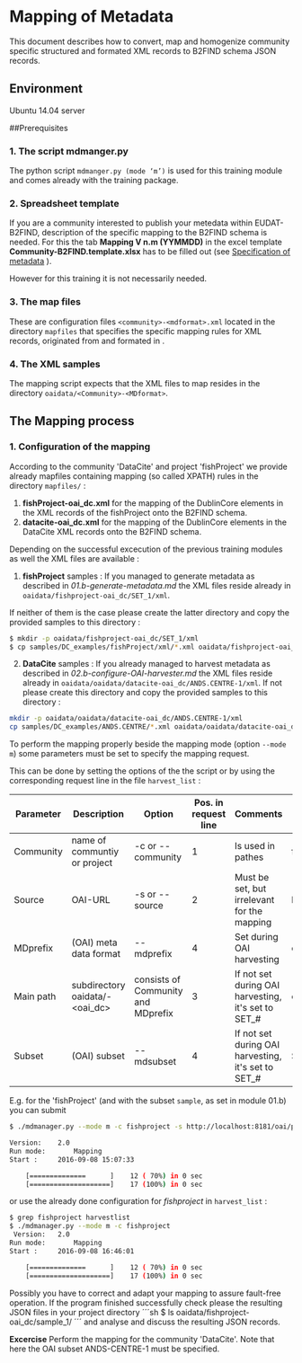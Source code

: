 # Mapping of Metadata
This document describes how to convert, map and homogenize community specific structured and formated XML records to B2FIND schema JSON records.

## Environment
Ubuntu 14.04 server

##Prerequisites

### 1. The script mdmanger.py
The python script ```mdmanger.py (mode ‘m’)``` is used for this training module and comes already with the training package.

### 2. Spreadsheet template
If you are a community interested to publish your metedata within EUDAT-B2FIND, description of the specific mapping to the B2FIND schema is needed. For this the tab **Mapping V n.m (YYMMDD)** in the excel template **Community-B2FIND.template.xlsx** has to be filled out (see [Specification of metadata](01.a-specify-metadata.md) ).

However for this training it is not necessarily needed.

### 3. The map files
These are configuration files ```<community>-<mdformat>.xml``` located in the directory `mapfiles` that specifies the specific mapping rules for XML records, originated from <community> and formated in <mdformat>.  

### 4. The XML samples
The mapping script expects that the XML files to map resides in the directory ```oaidata/<Community>-<MDformat>```.


## The Mapping process
### 1. Configuration of the mapping

According to the community 'DataCite' and project 'fishProject' we provide already mapfiles containing mapping (so called XPATH) rules in the directory `mapfiles/` :

1. **fishProject-oai_dc.xml** for the mapping of the DublinCore elements in the XML records of the fishProject onto the B2FIND schema.
2. **datacite-oai_dc.xml** for the mapping of the DublinCore elements in the DataCite XML records onto the B2FIND schema.

Depending on the successful excecution of the previous training modules as well the XML files are available :
1. **fishProject** samples : If you managed to generate metadata as described in *01.b-generate-metadata.md* the XML files reside already in ```oaidata/fishproject-oai_dc/SET_1/xml```. 

If neither of them is the case please create the latter directory and copy the provided samples to this directory :
```sh
$ mkdir -p oaidata/fishproject-oai_dc/SET_1/xml
$ cp samples/DC_examples/fishProject/xml/*.xml oaidata/fishproject-oai_dc/SET_1/xml
``` 

2. **DataCite** samples : If you already managed to harvest metadata as described in *02.b-configure-OAI-harvester.md* the XML files reside already in ```oaidata/oaidata/datacite-oai_dc/ANDS.CENTRE-1/xml```. If not please create this directory and copy the provided samples to this directory :
```sh
mkdir -p oaidata/oaidata/datacite-oai_dc/ANDS.CENTRE-1/xml
cp samples/DC_examples/ANDS.CENTRE/*.xml oaidata/oaidata/datacite-oai_dc/ANDS.CENTRE-1/xml
```

To perform the mapping properly beside the mapping mode (option ```--mode m```) some parameters must be set to specify the mapping request.

This can be done by setting the options of the the script or by using the corresponding request line in the file ```harvest_list``` :

| Parameter | Description | Option | Pos. in request line | Comments | Example1 | Example 2 |
|-----------|-------------|--------|----------------------|----------|----------|-----------|
| Community | name of communtiy or project | -c or --community | 1 | Is used in pathes | fishproject | datacite | 
| Source    | OAI-URL | -s or --source | 2 | Must be set, but irrelevant for the mapping |  http://localhost:8181/oai/provider |  http://oai.datacite.org/oai |
| MDprefix  | (OAI) meta data format | --mdprefix | 4 | Set during OAI harvesting | oai_dc | oai_dc |
| Main path    | subdirectory oaidata/<community>-<oai_dc> | consists of Community and MDprefix   | 3 | If not set during OAI harvesting, it's set to SET_# | oaidata/fishproject-oai_dc | oaidata/datacite-oai_dc |
| Subset    | (OAI) subset | --mdsubset | 4 | If not set during OAI harvesting, it's set to SET_# | SET_1 | ANDS.CENTRE-1_1 | 
 
E.g. for the 'fishProject' (and with the subset `sample`, as set in module 01.b) you can submit 
```sh
$ ./mdmanager.py --mode m -c fishproject -s http://localhost:8181/oai/provider --mdsubset sample_1 --mdprefix oai_dc

Version:  	2.0
Run mode:   	Mapping
Start : 	2016-09-08 15:07:33

	[==============      ]    12 ( 70%) in 0 sec
	[====================]    17 (100%) in 0 sec
```

or use the already done configuration for *fishproject* in ```harvest_list``` :
```sh
$ grep fishproject harvestlist
$ ./mdmanager.py --mode m -c fishproject
 Version:  	2.0
Run mode:   	Mapping
Start : 	2016-09-08 16:46:01

	[==============      ]    12 ( 70%) in 0 sec
	[====================]    17 (100%) in 0 sec
```

Possibly you have to correct and adapt your mapping to assure fault-free operation. If the program finished successfully check please the resulting JSON files in your project directory
´´´sh
$ ls oaidata/fishproject-oai_dc/sample_1/
´´´
and analyse and discuss the resulting JSON records.

**Excercise** 
Perform the mapping for the community 'DataCite'. Note that here the OAI subset ANDS-CENTRE-1 must be specified.
